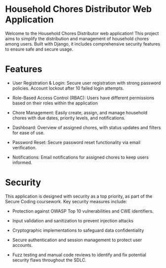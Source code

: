 # Household Chores Distributor Web Application

Welcome to the Household Chores Distributor web application! This project aims to simplify the distribution and management of household chores among users. Built with Django, it includes comprehensive security features to ensure safe and secure usage.

# Features

* User Registration & Login: Secure user registration with strong password policies. Account lockout after 10 failed login attempts.

* Role-Based Access Control (RBAC): Users have different permissions based on their roles within the application

* Chore Management: Easily create, assign, and manage household chores with due dates, priority levels, and notifications.

* Dashboard: Overview of assigned chores, with status updates and filters for ease of use.

* Password Reset: Secure password reset functionality via email verification.

* Notifications: Email notifications for assigned chores to keep users informed.


# Security

This application is designed with security as a top priority, as part of the Secure Coding coursework. 
Key security measures include:

* Protection against OWASP Top 10 vulnerabilities and CWE identifiers.

* Input validation and sanitization to prevent injection attacks

* Cryptographic implementations to safeguard data confidentiality

* Secure authentication and session management to protect user accounts.

* Fuzz testing and manual code reviews to identify and fix potential security flaws throughout the SDLC.
